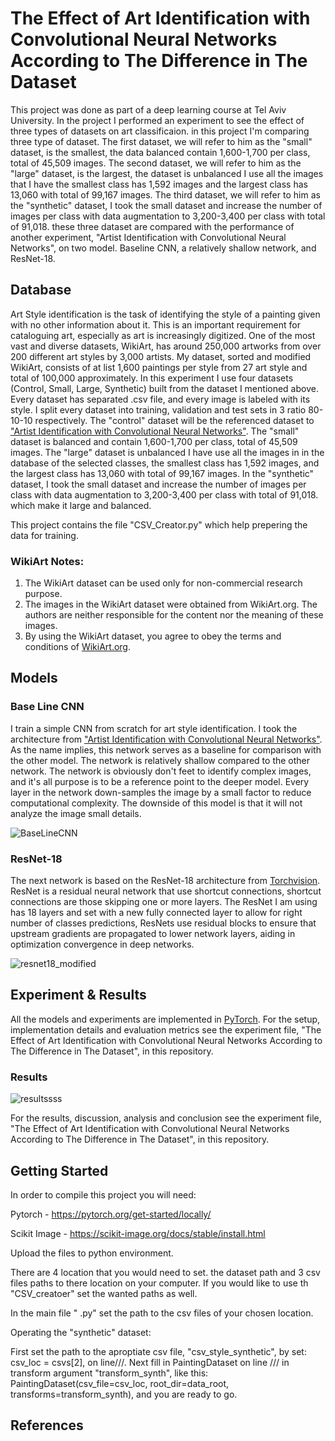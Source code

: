 # The Effect of Art Identification with Convolutional Neural Networks According to The Difference in The Dataset
This project was done as part of a deep learning course at Tel Aviv University.  In the project I performed an experiment to see the effect  of three types of datasets on art classificaion. 
in this project I'm comparing three type of dataset. The first dataset, we will refer to him as the "small" dataset, is the smallest, the data balanced contain 1,600-1,700 per class, total of 45,509 images. The second dataset, we will refer to him as the "large" dataset, is the largest, the dataset is unbalanced I use all the images that I have the smallest class has 1,592 images and the largest class has 13,060 with total of 99,167 images. The third dataset, we will refer to him as the "synthetic" dataset, I took the small dataset and increase the number of images per class with data augmentation to 3,200-3,400 per class with total of 91,018. 
these three dataset are compared with the performance of another experiment, "Artist Identification with Convolutional Neural Networks", on two model. Baseline CNN, a relatively shallow network, and ResNet-18.

## Database
Art Style identification is the task of identifying the style of a painting given with no other information about it. This is an important requirement for cataloguing art, especially as art is increasingly digitized. One of the most vast and diverse datasets, WikiArt, has around 250,000 artworks from over 200 different art styles by 3,000 artists.
My dataset, sorted and modified WikiArt, consists of at list 1,600 paintings per style from 27 art style and total of 100,000 approximately. 
In this experiment I use four datasets (Control, Small, Large, Synthetic) built from the dataset I mentioned above. Every dataset has separated .csv file, and every image is labeled with its style. I split every dataset into training, validation and test sets in 3 ratio 80-10-10 respectively.
The "control" dataset will be the referenced dataset to ["Artist Identification with Convolutional Neural Networks"](http://cs231n.stanford.edu/reports/2017/pdfs/406.pdf). The "small" dataset is balanced and contain 1,600-1,700 per class, total of 45,509 images. The "large" dataset is unbalanced I have use all the images in in the database of the selected classes, the smallest class has 1,592 images, and the largest class has 13,060 with total of 99,167 images. In the "synthetic" dataset, I took the small dataset and increase the number of images per class with data augmentation to 3,200-3,400 per class with total of 91,018. which make it large and balanced.

This project contains the file "CSV_Creator.py" which help prepering the data for training.
### WikiArt Notes:

1. The WikiArt dataset can be used only for non-commercial research purpose.
2. The images in the WikiArt dataset were obtained from WikiArt.org. The authors are neither responsible for the content nor the meaning of these images.
3. By using the WikiArt dataset, you agree to obey the terms and conditions of [WikiArt.org](https://www.wikiart.org/).

## Models

### Base Line CNN
I train a simple CNN from scratch for art style identification. I took the architecture from ["Artist Identification with Convolutional Neural Networks"](http://cs231n.stanford.edu/reports/2017/pdfs/406.pdf). As the name implies, this network serves as a baseline for comparison with the other model. The network is relatively shallow compared to the other network. The network is obviously don't feet to identify complex images, and it's all purpose is to be a reference point to the deeper model. Every layer in the network down-samples the image by a small factor to reduce computational complexity. The downside of this model is that it will not analyze the image small details.

![BaseLineCNN](https://github.com/Bengal1/The-Effect-of-Art-Identification-with-Convolutional-Neural-Networks-According-to-The-Difference-in-T/assets/34989887/60a595c1-e73e-4cd7-8839-db78aca042ce)


### ResNet-18
The next network is based on the ResNet-18 architecture from [Torchvision](https://github.com/pytorch/vision). ResNet is a residual neural network that use shortcut connections, shortcut connections are those skipping one or more layers. The ResNet I am using has 18 layers and set with a new fully connected layer to allow for right number of classes predictions, ResNets use residual blocks to ensure that upstream gradients are propagated to lower network layers, aiding in optimization convergence in deep networks.

![resnet18_modified](https://github.com/Bengal1/The-Effect-of-Art-Identification-with-Convolutional-Neural-Networks-According-to-The-Difference-in-T/assets/34989887/d793daf3-cc8a-4cff-8b3d-a84647d53c91)

## Experiment & Results
All the models and experiments are implemented in [PyTorch](https://github.com/pytorch). For the setup, implementation details and evaluation metrics see the experiment file, "The Effect of Art Identification with Convolutional Neural Networks According to The Difference in The Dataset", in this repository.

### Results

![resultssss](https://github.com/Bengal1/The-Effect-of-Art-Identification-with-Convolutional-Neural-Networks-According-to-The-Difference-in-T/assets/34989887/a2a17a62-ecaf-49ca-86c5-4331c04f9319)

For the results, discussion, analysis and conclusion see the experiment file, "The Effect of Art Identification with Convolutional Neural Networks According to The Difference in The Dataset", in this repository.

## Getting Started

In order to compile this project you will need:

Pytorch - https://pytorch.org/get-started/locally/

Scikit Image - https://scikit-image.org/docs/stable/install.html

Upload the files to python environment.

There are 4 location that you would need to set. the dataset path and 3 csv files paths to there location on your computer.
If you would like to use th "CSV_creatoer" set the wanted paths as well.

In the main file " .py" set the path to the csv files of your chosen location.

Operating the "synthetic" dataset:

First set the path to the aproptiate csv file, "csv_style_synthetic", by set: csv_loc = csvs[2], on line///.
Next fill in PaintingDataset on line /// in transform argument "transform_synth", like this: PaintingDataset(csv_file=csv_loc, root_dir=data_root, transforms=transform_synth), and you are ready to go.

## References








